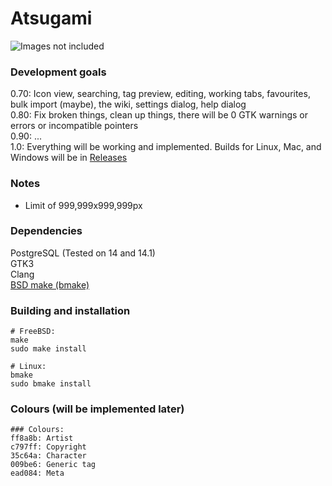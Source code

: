 Atsugami
========
![Images not included](https://github.com/natem-nvsd/atsugami/blob/master/readme_header_picture.png)

### Development goals
0.70:	Icon view, searching, tag preview, editing, working tabs, favourites, bulk import (maybe), the wiki, settings dialog, help dialog  
0.80:	Fix broken things, clean up things, there will be 0 GTK warnings or errors or incompatible pointers  
0.90:	...  
1.0:	Everything will be working and implemented. Builds for Linux, Mac, and Windows will be in [Releases](https://github.com/natem-nvsd/atsugami/releases)  

### Notes
*	Limit of 999,999x999,999px  

### Dependencies
PostgreSQL (Tested on 14 and 14.1)  
GTK3  
Clang  
[BSD make (bmake)](https://github.com/natem-nvsd/bmake)

### Building and installation
```
# FreeBSD:
make
sudo make install

# Linux:
bmake
sudo bmake install
```  

### Colours (will be implemented later)
```
### Colours:
ff8a8b: Artist  
c797ff: Copyright  
35c64a: Character  
009be6: Generic tag  
ead084: Meta    
```
